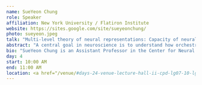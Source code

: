 ```yaml
---
name: SueYeon Chung
role: Speaker
affiliation: New York University / Flatiron Institute
website: https://sites.google.com/site/sueyeonchung/
photo: sueyeon.jpeg
talk: "Multi-level theory of neural representations: Capacity of neural manifolds in biological and artificial neural networks"
abstract: "A central goal in neuroscience is to understand how orchestrated computations in the brain arise from the properties of single neurons and networks of such neurons. Answering this question requires theoretical advances that shine a light on the ‘black box’ of representations in neural circuits. In this talk, we will demonstrate theoretical approaches that help describe how cognitive task implementations emerge from the structure in neural populations and from biologically plausible neural networks. <br> We will introduce a new theory that connects geometric structures that arise from neural population responses (i.e., neural manifolds) to the neural representation’s efficiency in implementing a task. In particular, this theory describes how many neural manifolds can be represented (or ‘packed’) in the neural activity space while they can be linearly decoded by a downstream readout neuron. The intuition from this theory is remarkably simple: like a sphere packing problem in physical space, we can encode many “neural manifolds” into the neural activity space if these manifolds are small and low-dimensional, and vice versa. <br> Next, we will describe how such an approach can, in fact, open the ‘black box’ of distributed neuronal circuits in a range of settings, such as experimental neural datasets and artificial neural networks. In particular, our method overcomes the limitations of traditional dimensionality reduction techniques, as it operates directly on the high-dimensional representations. Furthermore, this method allows for simultaneous multi-level analysis, by measuring geometric properties in neural population data and estimating the amount of task information embedded in the same population. <br> Finally, we will discuss our recent efforts to fully extend this multi-level description of neural populations by (1) understanding how task-implementing neural manifolds emerge across brain regions and during learning, (2) investigating how neural tuning properties shape the representation geometry in early sensory areas, and (3) demonstrating the impressive task performance and neural predictivity achieved by optimizing a deep network to maximize the capacity of neural manifolds. By expanding our mathematical toolkit for analyzing representations underlying complex neuronal networks, we hope to contribute to the long-term challenge of understanding the neuronal basis of tasks and behaviors."
bio: "SueYeon Chung is an Assistant Professor in the Center for Neural Science at NYU, with a joint appointment in the Center for Computational Neuroscience at the Flatiron Institute, an internal research division of the Simons Foundation. She is also an affiliated faculty member at the Center for Data Science and Cognition and Perception Program at NYU. Prior to joining NYU, she was a Postdoctoral Fellow in the Center for Theoretical Neuroscience at Columbia University, and BCS Fellow in Computation at MIT. Before that, she received a Ph.D. in applied physics at Harvard University, and a B.A. in mathematics and physics at Cornell University. She received the Klingenstein-Simons Fellowship Award in Neuroscience in 2023. Her main research interests lie at the intersection between computational neuroscience and deep learning, with a particular focus on understanding and interpreting neural computation in biological and artificial neural networks by employing methods from neural network theory, statistical physics, and high-dimensional statistics."
day: 4
start: 10:00 AM
end: 11:00 AM
location: <a href="/venue/#days-24-venue-lecture-hall-ii-cpd-lg07-10-lg-centennial-campus-hku">Lee Shau Kee Lecture Ctr.</a>
---
```

